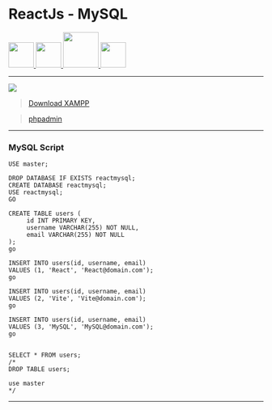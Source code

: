 # ReactJs - MySQL

<a href="https://react.dev/">
<img src="https://cdn.worldvectorlogo.com/logos/react-2.svg" width=50>
</a>
<a href="https://vite.dev/">
<img src="https://www.svgrepo.com/show/374167/vite.svg" width=50>
</a>
<a href="https://www.mysql.com/">
<img src="https://www.logo.wine/a/logo/MySQL/MySQL-Logo.wine.svg" width=70>
</a>
<a href="https://nodejs.org/en">
<img src="https://raw.githubusercontent.com/benc-uk/icon-collection/e33ee714d05a24a81cf6ccd967ef34b22cb77e65/logos/nodejs-3.svg" width=50>
</a>

---

<img src="https://i.ibb.co/S4NSYZhL/image.png">

> [Download XAMPP](https://www.apachefriends.org/)

> [phpadmin](http://localhost/phpmyadmin/)

---

### MySQL Script

```
USE master;

DROP DATABASE IF EXISTS reactmysql;
CREATE DATABASE reactmysql;
USE reactmysql;
GO

CREATE TABLE users (
     id INT PRIMARY KEY,
     username VARCHAR(255) NOT NULL,
     email VARCHAR(255) NOT NULL
);
go

INSERT INTO users(id, username, email)
VALUES (1, 'React', 'React@domain.com');
go

INSERT INTO users(id, username, email)
VALUES (2, 'Vite', 'Vite@domain.com');
go

INSERT INTO users(id, username, email)
VALUES (3, 'MySQL', 'MySQL@domain.com');
go


SELECT * FROM users;
/*
DROP TABLE users;

use master
*/
```

---
